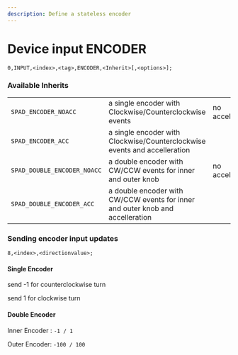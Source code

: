 ```yaml
---
description: Define a stateless encoder
---
```


# Device input ENCODER

`0,INPUT,<index>,<tag>,ENCODER,<Inherit>[,<options>];`

### Available Inherits&#x20;

|                             |                                                                                |                 |
| --------------------------- | ------------------------------------------------------------------------------ | --------------- |
| `SPAD_ENCODER_NOACC`        | a single encoder with Clockwise/Counterclockwise events                        | no acceleration |
| `SPAD_ENCODER_ACC`          | a single encoder with Clockwise/Counterclockwise events and accelleration      |                 |
| `SPAD_DOUBLE_ENCODER_NOACC` | a double encoder with CW/CCW events for inner and outer knob                   | no acceleration |
| `SPAD_DOUBLE_ENCODER_ACC`   | a double encoder with CW/CCW events for inner and outer knob and accelleration |                 |

### Sending encoder input updates

`8,<index>,<directionvalue>;`

#### Single Encoder

send -1 for counterclockwise turn

send 1 for clockwise turn

#### Double Encoder

Inner Encoder : `-1 / 1`

Outer Encoder: `-100 / 100`
